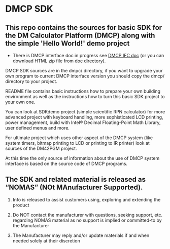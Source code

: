 # DMCP SDK

## This repo contains the sources for basic SDK for the DM Calculator Platform (DMCP) along with the simple 'Hello World!' demo project

- There is DMCP interface doc in progress see [DMCP IFC doc](http://www.swissmicros.com/dm42/doc/DMCP-ifc-html/) (or
you can download HTML zip file from [doc directory](http://www.swissmicros.com/dm42/doc/)).


DMCP SDK sources are in the dmpc/ directory, if you want to upgrade your own program to current
DMCP interface version you should copy the dmcp/ directory to your project.

README file contains basic instructions how to prepare your own building environment as well as the
instructions how to turn this basic SDK project to your own one.

You can look at SDKdemo project (simple scientific RPN calculator) for more advanced project with
keyboard handling, more sophisticated LCD printing, power management, build with Intel® Decimal
Floating-Point Math Library, user defined menus and more.

For ultimate project which uses other aspect of the DMCP system (like system timers, bitmap printing
to LCD or printing to IR printer) look at sources of the DM42PGM project.

At this time the only source of information about the use of DMCP system interface is based on
the source code of DMCP programs.

## The SDK and related material is released as “NOMAS”  (NOt MAnufacturer Supported). 

1. Info is released to assist customers using, exploring and extending the product

1. Do NOT contact the manufacturer with questions, seeking support, etc. regarding NOMAS material as no support is implied or committed-to by the Manufacturer

1. The Manufacturer may reply and/or update materials if and when needed solely at their discretion

